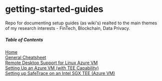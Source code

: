 # getting-started-guides
Repo for documenting setup guides (as wiki's) realted to the main themes of my research interests - FinTech, Blockchain, Data Privacy.

##### Table of Contents  
[Home](https://github.com/jajukajulz/getting-started-guides/wiki)  
[General Cheatsheet](https://github.com/jajukajulz/getting-started-guides/wiki/General-Cheatsheet)  
[Remote Desktop Support for Linux Azure VM](https://github.com/jajukajulz/getting-started-guides/wiki/Remote-Desktop-Support-for-Linux-Azure-VM)  
[Setting Up an Azure VM (with TEE Capability)](https://github.com/jajukajulz/getting-started-guides/wiki/Setting-Up-an-Azure-VM-(with-TEE-Capability))  
[Setting up SafeTrace on an Intel SGX TEE (Azure VM)](https://github.com/jajukajulz/getting-started-guides/wiki/Setting-up-SafeTrace-on-an-Intel-SGX-TEE-(Azure-VM)) 

